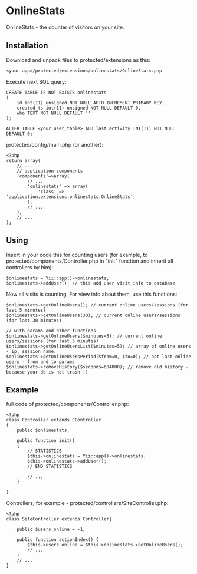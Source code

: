 OnlineStats
===========

OnlineStats - the counter of visitors on your site.

Installation
-----

Download and unpack files to protected/extensions as this:

    <your app>/protected/extensions/onlinestats/OnlineStats.php

Execute next SQL query:

    CREATE TABLE IF NOT EXISTS onlinestats
    (
        id int(11) unsigned NOT NULL AUTO_INCREMENT PRIMARY KEY,
        created_ts int(11) unsigned NOT NULL DEFAULT 0,
        who TEXT NOT NULL DEFAULT ''
    );

    ALTER TABLE <your_user_table> ADD last_activity INT(11) NOT NULL DEFAULT 0;

protected/config/main.php (or another):

    <?php
    return array(
        // ...
    	// application components
    	'components'=>array(
            // ...
            'onlinestats' => array(
                'class' => 'application.extensions.onlinestats.OnlineStats',
            ),
            // ...
    	),
    	// ...
    );

Using
----

Insert in your code this for counting users (for example, to protected/components/Controller.php in "init" function and
inherit all controllers by him):

    $onlinestats = Yii::app()->onlinestats;
    $onlinestats->addUser(); // this add user visit info to database

Now all visits is counting. For view info about them, use this functions:

    $onlinestats->getOnlineUsers(); // current online users/sessions (for last 5 minutes)
    $onlinestats->getOnlineUsers(30); // current online users/sessions (for last 30 minutes)

    // with params and other functions
    $onlinestats->getOnlineUsers($minutes=5); // current online users/sessions (for last 5 minutes)
    $onlinestats->getOnlineUsersList($minutes=5); // array of online users - ip, session name.
    $onlinestats->getOnlineUsersPeriod($from=0, $to=0); // not last online users - from and to params
    $onlinestats->removeHistory($seconds=604800); // remove old history - because your db is not trash :)

Example
---------

full code of protected/components/Controller.php:

    <?php
    class Controller extends CController
    {
        public $onlinestats;

        public function init()
        {
            // STATISTICS
            $this->onlinestats = Yii::app()->onlinestats;
            $this->onlinestats->addUser();
            // END STATISTICS

            // ...
        }

    }

Controllers, for example - protected/controllers/SiteController.php:

    <?php
    class SiteController extends Controller{

        public $users_online = -1;

        public function actionIndex() {
            $this->users_online = $this->onlinestats->getOnlineUsers();
            // ...
        }
        // ...
    }
